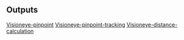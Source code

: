 ## Outputs
[Visioneye-pinpoint](https://drive.google.com/file/d/1DylBW6IWzvwHeo9WqAFHX0SEyzE8zG8s/view?usp=sharing)
[Visioneye-pinpoint-tracking](https://drive.google.com/file/d/19dVhMlpfXmdTcs7AB4PDVOtELG15KASE/view?usp=sharing)
[Visioneye-distance-calculation](https://drive.google.com/file/d/1VDJWrIFSVsBfBY_TPrEFlE_A0ypFls0u/view?usp=sharing)
